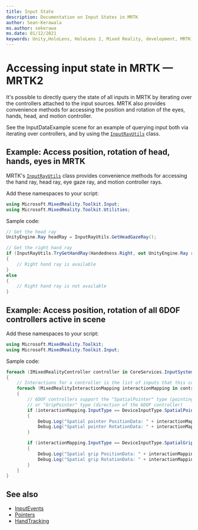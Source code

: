 ```yaml
---
title: Input State
description: Documentation on Input States in MRTK
author: Sean-Kerawala
ms.author: sekerawa
ms.date: 01/12/2021
keywords: Unity,HoloLens, HoloLens 2, Mixed Reality, development, MRTK, InputState,
---
```


# Accessing input state in MRTK &#8212; MRTK2

It's possible to directly query the state of all inputs in MRTK by iterating over the controllers attached to the input sources. MRTK also provides convenience methods for accessing the position and rotation of the eyes, hands, head, and motion controller.

See the InputDataExample scene for an example of querying input both via iterating over controllers, and by using the [`InputRayUtils`](xref:Microsoft.MixedReality.Toolkit.Input.InputRayUtils?view=mixed-reality-toolkit-unity-2020-dotnet-2.8.0&preserve-view=true) class.

## Example: Access position, rotation of head, hands, eyes in MRTK

MRTK's [`InputRayUtils`](xref:Microsoft.MixedReality.Toolkit.Input.InputRayUtils?view=mixed-reality-toolkit-unity-2020-dotnet-2.8.0&preserve-view=true) class provides convenience methods for accessing the hand ray, head ray, eye gaze ray, and motion controller rays.

Add these namespaces to your script:

```c#
using Microsoft.MixedReality.Toolkit.Input;
using Microsoft.MixedReality.Toolkit.Utilities;
```

Sample code:

```c#
// Get the head ray
UnityEngine.Ray headRay = InputRayUtils.GetHeadGazeRay();

// Get the right hand ray
if (InputRayUtils.TryGetHandRay(Handedness.Right, out UnityEngine.Ray rightHandRay))
{
    // Right hand ray is available
}
else
{
    // Right hand ray is not available
}
```

## Example: Access position, rotation of all 6DOF controllers active in scene

Add these namespaces to your script:

```c#
using Microsoft.MixedReality.Toolkit;
using Microsoft.MixedReality.Toolkit.Input;
```

Sample code:

```c#
foreach (IMixedRealityController controller in CoreServices.InputSystem.DetectedControllers)
{
    // Interactions for a controller is the list of inputs that this controller exposes
    foreach (MixedRealityInteractionMapping interactionMapping in controller.Interactions)
    {
        // 6DOF controllers support the "SpatialPointer" type (pointing direction)
        // or "GripPointer" type (direction of the 6DOF controller)
        if (interactionMapping.InputType == DeviceInputType.SpatialPointer)
        {
            Debug.Log("Spatial pointer PositionData: " + interactionMapping.PositionData);
            Debug.Log("Spatial pointer RotationData: " + interactionMapping.RotationData);
        }

        if (interactionMapping.InputType == DeviceInputType.SpatialGrip)
        {
            Debug.Log("Spatial grip PositionData: " + interactionMapping.PositionData);
            Debug.Log("Spatial grip RotationData: " + interactionMapping.RotationData);
        }
    }
}
```

## See also

- [InputEvents](input-events.md)
- [Pointers](pointers.md)
- [HandTracking](hand-tracking.md)
